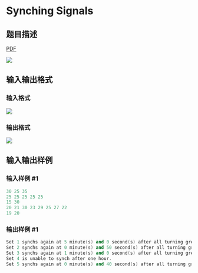 # Synching Signals

## 题目描述

[problemUrl]: https://uva.onlinejudge.org/index.php?option=com_onlinejudge&Itemid=8&category=6&page=show_problem&problem=408

[PDF](https://uva.onlinejudge.org/external/4/p467.pdf)

![](https://cdn.luogu.com.cn/upload/vjudge_pic/UVA467/c32027a12d278ea15cfb12f8fab3cc901c43d132.png)

## 输入输出格式

### 输入格式

![](https://cdn.luogu.com.cn/upload/vjudge_pic/UVA467/568d5f9f04108ce5187295052b2fe9353b0a1819.png)

### 输出格式

![](https://cdn.luogu.com.cn/upload/vjudge_pic/UVA467/79ce80c986d6d3f5209d917f40ae5e8377a23923.png)

## 输入输出样例

### 输入样例 #1

```cpp
30 25 35
25 25 25 25 25
15 30
20 21 30 23 29 25 27 22
19 20
```


### 输出样例 #1

```cpp
Set 1 synchs again at 5 minute(s) and 0 second(s) after all turning green.
Set 2 synchs again at 0 minute(s) and 50 second(s) after all turning green.
Set 3 synchs again at 1 minute(s) and 0 second(s) after all turning green.
Set 4 is unable to synch after one hour.
Set 5 synchs again at 0 minute(s) and 40 second(s) after all turning green.
```


